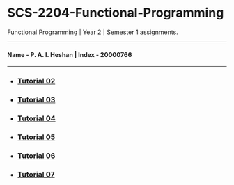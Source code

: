 # SCS-2204-Functional-Programming
Functional Programming | Year 2 | Semester 1 assignments.
___
#### Name - P. A. I. Heshan | Index - 20000766
___
* ### [Tutorial 02](https://github.com/isuru-heshan/SCS-2204-Functional-Programming/tree/main/Tutorial%2002)
* ### [Tutorial 03](https://github.com/isuru-heshan/SCS-2204-Functional-Programming/tree/main/Tutorial%2003)
* ### [Tutorial 04](https://github.com/isuru-heshan/SCS-2204-Functional-Programming/tree/main/Tutorial%2004)
* ### [Tutorial 05](https://github.com/isuru-heshan/SCS-2204-Functional-Programming/tree/main/Tutorial%2005)
* ### [Tutorial 06](https://github.com/isuru-heshan/SCS-2204-Functional-Programming/tree/main/Tutorial%2006)
* ### [Tutorial 07](https://github.com/isuru-heshan/SCS-2204-Functional-Programming/tree/main/Tutorial%2007)
